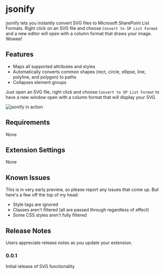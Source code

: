 # jsonify

jsonify lets you instantly convert SVG files to Microsoft SharePoint List Formats. Right click on an SVG file and choose `Convert to SP List Format` and a new editor will open with a column format that draws your image. Wowee!

## Features

- Maps all supported attributes and styles
- Automatically converts common shapes (rect, circle, ellipse, line, polyline, and polygon) to paths
- Collapses element groups

Just open an SVG file, right click and choose `Convert to SP List Format` to have a new window open with a column format that will display your SVG.

![jsonify in action](./assets/jsonify.gif)


## Requirements

None

## Extension Settings

None

## Known Issues

This is in very early preview, so please report any issues that come up. But here's a few off the top of my head:

- Style tags are ignored
- Classes aren't filtered (all are passed through regardless of effect)
- Some CSS styles aren't fully filtered

## Release Notes

Users appreciate release notes as you update your extension.

### 0.0.1

Initial release of SVG functionality